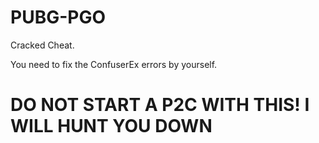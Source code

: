 # PUBG-PGO

Cracked Cheat.

You need to fix the ConfuserEx errors by yourself.

# DO NOT START A P2C WITH THIS! I WILL HUNT YOU DOWN
